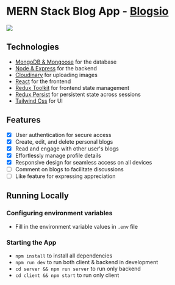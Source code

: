 # MERN Stack Blog App - [Blogsio](https://sweet-moxie-f12f11.netlify.app/)
![](https://res.cloudinary.com/dmhfkaawt/image/upload/v1702622124/Slide_16_9_-_1_1_kg4cas.jpg)

## Technologies

- [MongoDB & Mongoose](https://mongoosejs.com/) for the database
- [Node & Express](http://expressjs.com/) for the backend
- [Cloudinary](https://cloudinary.com/) for uploading images
- [React](https://reactjs.org/docs/create-a-new-react-app.html) for the frontend
- [Redux Toolkit](https://redux-toolkit.js.org/) for frontend state management
- [Redux Persist](https://www.npmjs.com/package/redux-persist) for persistent state across sessions
- [Tailwind Css](https://tailwindcss.com/) for UI

## Features

- [x] User authentication for secure access
- [x] Create, edit, and delete personal blogs
- [x] Read and engage with other user's blogs
- [x] Effortlessly manage profile details
- [x] Responsive design for seamless access on all devices
- [ ] Comment on blogs to facilitate discussions
- [ ] Like feature for expressing appreciation

## Running Locally

### Configuring environment variables

- Fill in the environment variable values in `.env` file

### Starting the App

- `npm install` to install all dependencies
- `npm run dev` to run both client & backend in development
- `cd server && npm run server` to run only backend
- `cd client && npm start` to run only client
